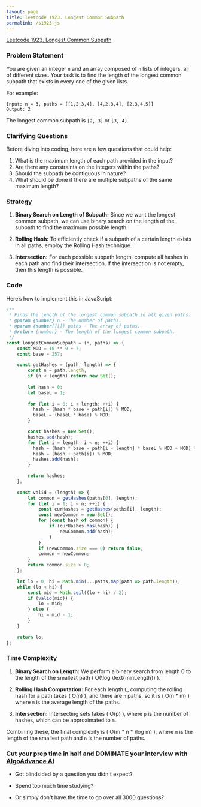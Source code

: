 ```yaml
---
layout: page
title: leetcode 1923. Longest Common Subpath
permalink: /s1923-js
---
```

[Leetcode 1923. Longest Common Subpath](https://algoadvance.github.io/algoadvance/l1923)
### Problem Statement

You are given an integer `n` and an array composed of `n` lists of integers, all of different sizes. Your task is to find the length of the longest common subpath that exists in every one of the given lists.

For example:
```
Input: n = 3, paths = [[1,2,3,4], [4,2,3,4], [2,3,4,5]]
Output: 2
```
The longest common subpath is `[2, 3]` or `[3, 4]`.

### Clarifying Questions

Before diving into coding, here are a few questions that could help:
1. What is the maximum length of each path provided in the input?
2. Are there any constraints on the integers within the paths?
3. Should the subpath be contiguous in nature?
4. What should be done if there are multiple subpaths of the same maximum length?

### Strategy

1. **Binary Search on Length of Subpath:** Since we want the longest common subpath, we can use binary search on the length of the subpath to find the maximum possible length.
  
2. **Rolling Hash:** To efficiently check if a subpath of a certain length exists in all paths, employ the Rolling Hash technique.
  
3. **Intersection:** For each possible subpath length, compute all hashes in each path and find their intersection. If the intersection is not empty, then this length is possible.

### Code

Here’s how to implement this in JavaScript:

```javascript
/**
 * Finds the length of the longest common subpath in all given paths.
 * @param {number} n - The number of paths.
 * @param {number[][]} paths - The array of paths.
 * @return {number} - The length of the longest common subpath.
 */
const longestCommonSubpath = (n, paths) => {
    const MOD = 10 ** 9 + 7;
    const base = 257;

    const getHashes = (path, length) => {
        const n = path.length;
        if (n < length) return new Set();
        
        let hash = 0;
        let baseL = 1;
        
        for (let i = 0; i < length; ++i) {
          hash = (hash * base + path[i]) % MOD;
          baseL = (baseL * base) % MOD;
        }

        const hashes = new Set();
        hashes.add(hash);
        for (let i = length; i < n; ++i) {
          hash = (hash * base - path[i - length] * baseL % MOD + MOD) % MOD;
          hash = (hash + path[i]) % MOD;
          hashes.add(hash);
        }

        return hashes;
    };
    
    const valid = (length) => {
        let common = getHashes(paths[0], length);
        for (let i = 1; i < n; ++i) {
            const curHashes = getHashes(paths[i], length);
            const newCommon = new Set();
            for (const hash of common) {
                if (curHashes.has(hash)) {
                    newCommon.add(hash);
                }
            }
            if (newCommon.size === 0) return false;
            common = newCommon;
        }
        return common.size > 0;
    };

    let lo = 0, hi = Math.min(...paths.map(path => path.length));
    while (lo < hi) {
        const mid = Math.ceil((lo + hi) / 2);
        if (valid(mid)) {
            lo = mid;
        } else {
            hi = mid - 1;
        }
    }
    
    return lo;
};
```

### Time Complexity

1. **Binary Search on Length:** We perform a binary search from length 0 to the length of the smallest path \( O(\log \text{minLength}) \).

2. **Rolling Hash Computation:** For each length `L`, computing the rolling hash for a path takes \( O(n) \), and there are `n` paths, so it is \( O(n * m) \) where `m` is the average length of the paths.

3. **Intersection:** Intersecting sets takes \( O(p) \), where `p` is the number of hashes, which can be approximated to `m`.

Combining these, the final complexity is \( O(m * n * \log m) \), where `m` is the length of the smallest path and `n` is the number of paths.


### Cut your prep time in half and DOMINATE your interview with [AlgoAdvance AI](https://algoAdvance.com)

- Got blindsided by a question you didn't expect?

- Spend too much time studying?

- Or simply don't have the time to go over all 3000 questions?

